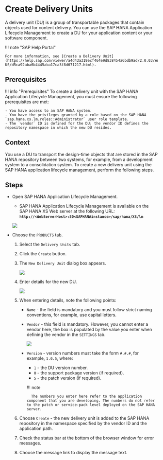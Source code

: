 # Create Delivery Units

A delivery unit (DU) is a group of transportable packages that contain objects used for content delivery. You can use the SAP HANA Application Lifecycle Management to create a DU for your application content or your software component.


!!! note "SAP Help Portal"

    For more information, see [Create a Delivery Unit](https://help.sap.com/viewer/a4d43a319ecf464e9d838454a6bdb9ad/2.0.03/en-US/d5ca92aba6b4445aba17ca3f8d671217.html).

## Prerequisites

!!! info "Prerequisites"
    To create a delivery unit with the SAP HANA Application Lifecycle Management, you must ensure the following prerequisites are met:
    
    - You have access to an SAP HANA system.
    - You have the privileges granted by a role based on the SAP HANA `sap.hana.xs.lm.roles::Administrator` user role template.
    - The `vendor` ID is defined for the DU; the vendor ID defines the repository namespace in which the new DU resides.

## Context

You use a DU to transport the design-time objects that are stored in the SAP HANA repository between two systems, for example, from a development system to a consolidation system. To create a new delivery unit using the SAP HANA application lifecycle management, perform the following steps.

## Steps

- Open SAP HANA Application Lifecycle Management.

    - SAP HANA Application Lifecycle Management is available on the SAP HANA XS Web server at the following URL: **`http://<WebServerHost>:80<SAPHANAinstance>/sap/hana/XS/lm`**
    
    ![](https://user-images.githubusercontent.com/12174161/132681639-6b26dd88-f2ca-43c2-858e-ce3bef2155d3.png)

- Choose the `PRODUCTS` tab.

   1. Select the `Delivery Units` tab.
   1. Click the `Create` button.
   1. The `New Delivery Unit` dialog box appears.

       ![](https://user-images.githubusercontent.com/12174161/132681635-408a0e35-7dac-4945-8fe3-9ee23c6552ec.png)

   1. Enter details for the new DU.

       ![](https://user-images.githubusercontent.com/12174161/132681631-e5f91d98-f587-46a3-a32e-ded916e97ae3.png)

   1. When entering details, note the following points:

       - `Name` - the field is mandatory and you must follow strict naming conventions, for example, use capital letters.
       - `Vendor` - this field is mandatory. However, you cannot enter a vendor here, the box is populated by the value you enter when defining the vendor in the `SETTINGS` tab.

           ![](https://user-images.githubusercontent.com/12174161/132681626-68eef9d7-1c16-47da-b821-9a67de6010d6.png)

       - `Version` - version numbers must take the form `#.#.#`, for example, `1.0.5`, where:
   
           - `1` - the DU version number.
           - `0` - the support package version (if required).
           - `5` - the patch version (if required).

           !!! note
    
               The numbers you enter here refer to the application component that you are developing. The numbers do not refer to the patch or service-pack level deployed on the SAP HANA server.

   1. Choose `Create` - the new delivery unit is added to the SAP HANA repository in the namespace specified by the vendor ID and the application path.
   1. Check the status bar at the bottom of the browser window for error messages.
   1. Choose the message link to display the message text.
